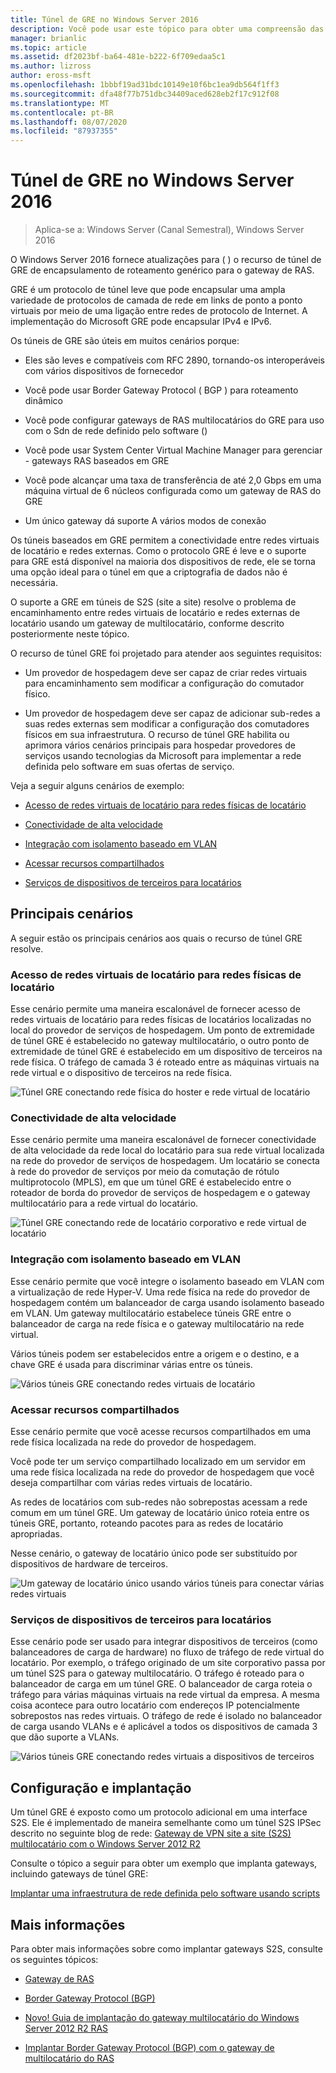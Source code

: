 ```yaml
---
title: Túnel de GRE no Windows Server 2016
description: Você pode usar este tópico para obter uma compreensão das atualizações para o recurso de túnel de encapsulamento de roteamento genérico (GRE) para o gateway de RAS no Windows Server 2016.
manager: brianlic
ms.topic: article
ms.assetid: df2023bf-ba64-481e-b222-6f709edaa5c1
ms.author: lizross
author: eross-msft
ms.openlocfilehash: 1bbbf19ad31bdc10149e10f6bc1ea9db564f1ff3
ms.sourcegitcommit: dfa48f77b751dbc34409aced628eb2f17c912f08
ms.translationtype: MT
ms.contentlocale: pt-BR
ms.lasthandoff: 08/07/2020
ms.locfileid: "87937355"
---
```

# <a name="gre-tunneling-in-windows-server-2016"></a>Túnel de GRE no Windows Server 2016

>Aplica-se a: Windows Server (Canal Semestral), Windows Server 2016

O Windows Server 2016 fornece atualizações para \( \) o recurso de túnel de GRE de encapsulamento de roteamento genérico para o gateway de RAS.

GRE é um protocolo de túnel leve que pode encapsular uma ampla variedade de protocolos de camada de rede em links de ponto a ponto virtuais por meio de uma ligação entre redes de protocolo de Internet. A implementação do Microsoft GRE pode encapsular IPv4 e IPv6.

Os túneis de GRE são úteis em muitos cenários porque:

-   Eles são leves e compatíveis com RFC 2890, tornando-os interoperáveis com vários dispositivos de fornecedor

-   Você pode usar Border Gateway Protocol \( BGP \) para roteamento dinâmico

-   Você pode configurar gateways de RAS multilocatários do GRE para uso com o Sdn de rede definido pelo software \(\)

-   Você pode usar System Center Virtual Machine Manager para gerenciar \- gateways RAS baseados em GRE

-   Você pode alcançar uma taxa de transferência de até 2,0 Gbps em uma máquina virtual de 6 núcleos configurada como um gateway de RAS do GRE

-   Um único gateway dá suporte A vários modos de conexão

Os túneis baseados em GRE permitem a conectividade entre redes virtuais de locatário e redes externas. Como o protocolo GRE é leve e o suporte para GRE está disponível na maioria dos dispositivos de rede, ele se torna uma opção ideal para o túnel em que a criptografia de dados não é necessária.

O suporte a GRE em túneis de S2S (site a site) resolve o problema de encaminhamento entre redes virtuais de locatário e redes externas de locatário usando um gateway de multilocatário, conforme descrito posteriormente neste tópico.

O recurso de túnel GRE foi projetado para atender aos seguintes requisitos:

-   Um provedor de hospedagem deve ser capaz de criar redes virtuais para encaminhamento sem modificar a configuração do comutador físico.

-   Um provedor de hospedagem deve ser capaz de adicionar sub-redes a suas redes externas sem modificar a configuração dos comutadores físicos em sua infraestrutura.
O recurso de túnel GRE habilita ou aprimora vários cenários principais para hospedar provedores de serviços usando tecnologias da Microsoft para implementar a rede definida pelo software em suas ofertas de serviço.

Veja a seguir alguns cenários de exemplo:

-   [Acesso de redes virtuais de locatário para redes físicas de locatário](#BKMK_Access)

-   [Conectividade de alta velocidade](#BKMK_Speed)

-   [Integração com isolamento baseado em VLAN](#BKMK_Integration)

-   [Acessar recursos compartilhados](#BKMK_Shared)

-   [Serviços de dispositivos de terceiros para locatários](#BKMK_thirdparty)

## <a name="key-scenarios"></a>Principais cenários

A seguir estão os principais cenários aos quais o recurso de túnel GRE resolve.

### <a name="access-from-tenant-virtual-networks-to-tenant-physical-networks"></a><a name="BKMK_Access"></a>Acesso de redes virtuais de locatário para redes físicas de locatário

Esse cenário permite uma maneira escalonável de fornecer acesso de redes virtuais de locatário para redes físicas de locatários localizadas no local do provedor de serviços de hospedagem. Um ponto de extremidade de túnel GRE é estabelecido no gateway multilocatário, o outro ponto de extremidade de túnel GRE é estabelecido em um dispositivo de terceiros na rede física. O tráfego de camada 3 é roteado entre as máquinas virtuais na rede virtual e o dispositivo de terceiros na rede física.

![Túnel GRE conectando rede física do hoster e rede virtual de locatário](../../media/gre-tunneling-in-windows-server/GRE_.png)

### <a name="high-speed-connectivity"></a><a name="BKMK_Speed"></a>Conectividade de alta velocidade

Esse cenário permite uma maneira escalonável de fornecer conectividade de alta velocidade da rede local do locatário para sua rede virtual localizada na rede do provedor de serviços de hospedagem. Um locatário se conecta à rede do provedor de serviços por meio da comutação de rótulo multiprotocolo (MPLS), em que um túnel GRE é estabelecido entre o roteador de borda do provedor de serviços de hospedagem e o gateway multilocatário para a rede virtual do locatário.

![Túnel GRE conectando rede de locatário corporativo e rede virtual de locatário](../../media/gre-tunneling-in-windows-server/GRE-.png)

### <a name="integration-with-vlan-based-isolation"></a><a name="BKMK_Integration"></a>Integração com isolamento baseado em VLAN

Esse cenário permite que você integre o isolamento baseado em VLAN com a virtualização de rede Hyper-V. Uma rede física na rede do provedor de hospedagem contém um balanceador de carga usando isolamento baseado em VLAN. Um gateway multilocatário estabelece túneis GRE entre o balanceador de carga na rede física e o gateway multilocatário na rede virtual.

Vários túneis podem ser estabelecidos entre a origem e o destino, e a chave GRE é usada para discriminar várias entre os túneis.

![Vários túneis GRE conectando redes virtuais de locatário](../../media/gre-tunneling-in-windows-server/GRE-VLANIsolation.png)

### <a name="access-shared-resources"></a><a name="BKMK_Shared"></a>Acessar recursos compartilhados

Esse cenário permite que você acesse recursos compartilhados em uma rede física localizada na rede do provedor de hospedagem.

Você pode ter um serviço compartilhado localizado em um servidor em uma rede física localizada na rede do provedor de hospedagem que você deseja compartilhar com várias redes virtuais de locatário.

As redes de locatários com sub-redes não sobrepostas acessam a rede comum em um túnel GRE. Um gateway de locatário único roteia entre os túneis GRE, portanto, roteando pacotes para as redes de locatário apropriadas.

Nesse cenário, o gateway de locatário único pode ser substituído por dispositivos de hardware de terceiros.

![Um gateway de locatário único usando vários túneis para conectar várias redes virtuais](../../media/gre-tunneling-in-windows-server/GRE-SharedResource.png)

### <a name="services-of-third-party-devices-to-tenants"></a><a name="BKMK_thirdparty"></a>Serviços de dispositivos de terceiros para locatários

Esse cenário pode ser usado para integrar dispositivos de terceiros (como balanceadores de carga de hardware) no fluxo de tráfego de rede virtual do locatário. Por exemplo, o tráfego originado de um site corporativo passa por um túnel S2S para o gateway multilocatário. O tráfego é roteado para o balanceador de carga em um túnel GRE. O balanceador de carga roteia o tráfego para várias máquinas virtuais na rede virtual da empresa. A mesma coisa acontece para outro locatário com endereços IP potencialmente sobrepostos nas redes virtuais. O tráfego de rede é isolado no balanceador de carga usando VLANs e é aplicável a todos os dispositivos de camada 3 que dão suporte a VLANs.

![Vários túneis GRE conectando redes virtuais a dispositivos de terceiros](../../media/gre-tunneling-in-windows-server/GREThirdParty.png)

## <a name="configuration-and-deployment"></a>Configuração e implantação

Um túnel GRE é exposto como um protocolo adicional em uma interface S2S. Ele é implementado de maneira semelhante como um túnel S2S IPSec descrito no seguinte blog de rede: [Gateway de VPN site a site (S2S) multilocatário com o Windows Server 2012 R2](https://techcommunity.microsoft.com/t5/networking-blog/bg-p/NetworkingBlog)

Consulte o tópico a seguir para obter um exemplo que implanta gateways, incluindo gateways de túnel GRE:

[Implantar uma infraestrutura de rede definida pelo software usando scripts](../../../networking/sdn/deploy/Deploy-a-Software-Defined-Network-infrastructure-using-scripts.md)

## <a name="more-information"></a>Mais informações

Para obter mais informações sobre como implantar gateways S2S, consulte os seguintes tópicos:

-   [Gateway de RAS](RAS-Gateway.md)

-   [Border Gateway Protocol &#40;BGP&#41;](../bgp/Border-Gateway-Protocol-BGP.md)

-   [Novo! Guia de implantação do gateway multilocatário do Windows Server 2012 R2 RAS](https://techcommunity.microsoft.com/t5/networking-blog/bg-p/NetworkingBlog)

-   [Implantar Border Gateway Protocol (BGP) com o gateway de multilocatário do RAS](https://techcommunity.microsoft.com/t5/networking-blog/bg-p/NetworkingBlog)

